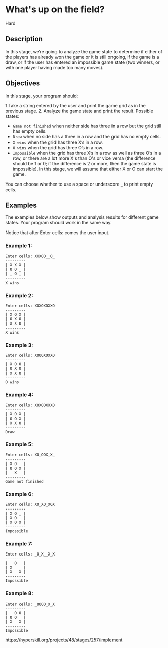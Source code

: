 # What's up on the field?
 Hard
 ## Description
In this stage, we’re going to analyze the game state to determine if either of the players has already won the game or it is still ongoing, if the game is a draw, or if the user has entered an impossible game state (two winners, or with one player having made too many moves).

## Objectives
In this stage, your program should:

1.Take a string entered by the user and print the game grid as in the previous stage.
2. Analyze the game state and print the result. Possible states:
- ```Game not finished``` when neither side has three in a row but the grid still has empty cells.
- ```Draw``` when no side has a three in a row and the grid has no empty cells.
- ```X wins``` when the grid has three X’s in a row.
- ```O wins``` when the grid has three O’s in a row.
- ```Impossible``` when the grid has three X’s in a row as well as three O’s in a row, or there are a lot more X's than O's or vice versa (the difference should be 1 or 0; if the difference is 2 or more, then the game state is impossible).
In this stage, we will assume that either X or O can start the game.

You can choose whether to use a space or underscore _ to print empty cells.

## Examples
The examples below show outputs and analysis results for different game states. Your program should work in the same way.

Notice that after Enter cells: comes the user input.

### Example 1:
```
Enter cells: XXXOO__O_
---------
| X X X |
| O O _ |
| _ O _ |
---------
X wins
```

### Example 2:
```
Enter cells: XOXOXOXXO
---------
| X O X |
| O X O |
| X X O |
---------
X wins
```

### Example 3:
```
Enter cells: XOOOXOXXO
---------
| X O O |
| O X O |
| X X O |
---------
O wins
```
### Example 4:
```
Enter cells: XOXOOXXXO
---------
| X O X |
| O O X |
| X X O |
---------
Draw
```
### Example 5:
```
Enter cells: XO_OOX_X_
---------
| X O   |
| O O X |
|   X   |
---------
Game not finished
```
### Example 6:
```
Enter cells: XO_XO_XOX
---------
| X O _ |
| X O _ |
| X O X |
---------
Impossible
```
### Example 7:
```
Enter cells: _O_X__X_X
---------
|   O   |
| X     |
| X   X |
---------
Impossible
```
### Example 8:
```
Enter cells: _OOOO_X_X
---------
|   O O |
| O O   |
| X   X |
---------
Impossible
```
https://hyperskill.org/projects/48/stages/257/implement
